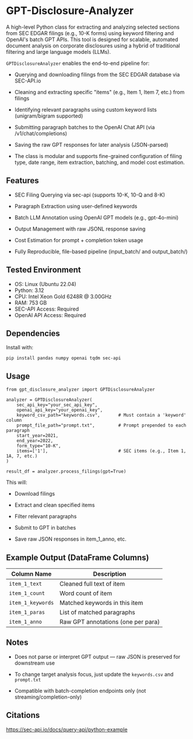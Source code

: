 # GPT-Disclosure-Analyzer
A high-level Python class for extracting and analyzing selected sections from SEC EDGAR filings (e.g., 10-K forms) using keyword filtering and OpenAI's batch GPT APIs.  This tool is designed for scalable, automated document analysis on corporate disclosures using a hybrid of traditional filtering and large language models (LLMs).

`GPTDisclosureAnalyzer` enables the end-to-end pipeline for:

- Querying and downloading filings from the SEC EDGAR database via SEC-API.io

- Cleaning and extracting specific "items" (e.g., Item 1, Item 7, etc.) from filings

- Identifying relevant paragraphs using custom keyword lists (unigram/bigram supported)

- Submitting paragraph batches to the OpenAI Chat API (via /v1/chat/completions)

- Saving the raw GPT responses for later analysis (JSON-parsed)

- The class is modular and supports fine-grained configuration of filing type, date range, item extraction, batching, and model cost estimation.

## Features
- SEC Filing Querying via sec-api (supports 10-K, 10-Q and 8-K)

- Paragraph Extraction using user-defined keywords

- Batch LLM Annotation using OpenAI GPT models (e.g., gpt-4o-mini)

- Output Management with raw JSONL response saving

- Cost Estimation for prompt + completion token usage

- Fully Reproducible, file-based pipeline (input_batch/ and output_batch/)

## Tested Environment
- OS: Linux (Ubuntu 22.04)
- Python:	3.12
- CPU: Intel Xeon Gold 6248R @ 3.00GHz
- RAM: 753 GB
- SEC-API Access: Required
- OpenAI API Access: Required

## Dependencies
Install with:
```
pip install pandas numpy openai tqdm sec-api
```

## Usage
```{python}
from gpt_disclosure_analyzer import GPTDisclosureAnalyzer

analyzer = GPTDisclosureAnalyzer(
    sec_api_key="your_sec_api_key",
    openai_api_key="your_openai_key",
    keyword_csv_path="keywords.csv",       # Must contain a 'keyword' column
    prompt_file_path="prompt.txt",         # Prompt prepended to each paragraph
    start_year=2021,
    end_year=2022,
    form_type="10-K",
    items=['1'],                           # SEC items (e.g., Item 1, 1A, 7, etc.)
)

result_df = analyzer.process_filings(gpt=True)
```
This will:

- Download filings

- Extract and clean specified items

- Filter relevant paragraphs

- Submit to GPT in batches

- Save raw JSON responses in item_1_anno, etc.

## Example Output (DataFrame Columns)
| Column Name       | Description                        |
| ----------------- | ---------------------------------- |
| `item_1_text`     | Cleaned full text of item          |
| `item_1_count`    | Word count of item                 |
| `item_1_keywords` | Matched keywords in this item      |
| `item_1_paras`    | List of matched paragraphs         |
| `item_1_anno`     | Raw GPT annotations (one per para) |

## Notes
- Does not parse or interpret GPT output — raw JSON is preserved for downstream use

- To change target analysis focus, just update the `keywords.csv` and `prompt.txt`

- Compatible with batch-completion endpoints only (not streaming/completion-only)

## Citations
https://sec-api.io/docs/query-api/python-example
